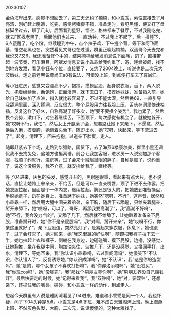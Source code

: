 20230107

金色海岸出来，感觉不想回去了，第二天还约了楠楠，和小乖乖，索性直接去了月亮湾，刚好赶上晚饭，吃完，感觉烤猪脚不错，准备走时，看见黑懂，便又打了盘猪脚坐过去，聊了几句，后面看到星野，悟空，格林都来了餐厅，不过我刚吃完，就去F区找老黑了，后面他们也过来，一直劝钟，不过我上不起了，后一排睡下，6点饿醒了，吃个粉，继续睡到中午，点个辣子鸡，下午搓个背，等下和阿飞面基，悟空老黑也在，突然看见文哥也在过道，群里正聊起楠楠，双蛋哥今天去完和我说又7又6，我还准备修个手的，结果楠楠给我发消息说下面痛，鸽了，直接带起一波节奏，可乐泪目，阿斌发消息又说小乖乖给我约重了，寄，连续被鸽，找不到地方发泄，看见小钰有个位，直接要了，又约了2004晚上，听说也是二次元大波嫩妹，走之前老黑说尊尚汇a8有说法，可惜没上班，到点便打车去了尊尚汇。

等小钰进房，感觉又变漂亮不少，抱抱，摸摸屁股，起身脱衣服，舌下，两人脱光，抱着继续舌，舌饱饱，正面漫游，就下去口了，摸摸她妹妹，准备指入前，她给自己妹妹加了点油，指入就比较容易了，不过不能太深，然后换69，一直引导我舔洞里面，深入舔洞，反应很大，整个屁股用力往我脸上压，舌头在洞里快速抽插，反复这样了好久，自称高潮了好多次，她”要不要换个姿势“，我也累了，然后换个姿势，漱口下，对坐着继续舌，下面顶下，每次感觉有机会了，就被她躲开，她”哎呀不行，我怕“，然后女上开腿磨了会，想套路让她下来亲下，不愿意，然后换后入磨，摸着胸，她侧着头舌下，随即出水，她”哎呀，快起来，等下流进去了“，起身，清理下，回来抱抱，过道亲下脸蛋，走人。

随即赶紧去下个场，走路到华强路，国贸下，去了海燕6楼康尔美，群里小黑还调侃我不去找兔兔，这地方也挺离谱，前台让我加客服，进水房一人说别加那个客服，找顺子约就行，进房等，过了会来个贼眉鼠眼的胖子，自称是顺子，说约重了，说这个没服务，我不介意，就安排给我了，继续等。

等了04进来，灰色的头发，感觉丑丑的，黑眼圈很重，看起来有点大只，也不说话，直接让她跨上来亲亲，不给舌，但是可以一直亲嘴唇，顶了下进不去作罢，把她衣服拉起，里面是个一体内衣，继续拉起，胸还是很大的，把她放到准备操盘，半脱她裤子，趴在她身上，准备磨下妹妹，她突然”嗯呀，不行“，这声音，居然和小乖乖一样，然后用大腿中间夹着弟弟，亲下胸，随后下去舔逼，只给夹着腿亲，掰开来舔下，她”哎呀，可以了，哥哥，再舔我要高潮了“，我”高潮不好吗“，她”不行，我会没力气的“，又舔了几下，然后就不给舔了，让她趴着准备亲下屁股，准备掰开时，她”你不是亲屁股吗“，我”对啊，掰开来亲“，她”哎呀不行，你亲这里就好了“，亲下屁股蛋，突然亮灯了，赶紧起来穿衣服，休息下，她也跑了，过了会灯灭了，她才回来，她”我这里跳的好快啊“，随即把我裤子拉下去一半，她也拉起上衣和裤子，侧躺在我身边，边碰碰嘴，摸下屁股，边撸，没感觉，让她胸推，坐在我腿中间，胸加油夹住，波推几下，还是没感觉，又换回手打，出水，清理下，等她回来，我”你认识小乖乖吗，去过雅阁湾吗“，她傻笑下”不认识，你认错人了“，反复诱导她，”你认识成洋吗“，她”不认识“，我”这是你的造型吗“，她”是的，哪个女孩子不喜欢打扮嘛“，我”你穿洛丽塔吗“，她”没钱买“，我”你玩cos吗“，她”没钱完“，我”那找个男朋友养你啊“，她”男朋友养没自己赚钱好“，最后快要走的时候，她”记得来看我“，我”双钟吗“，她”对，要双钟“，还想亲下，还捏住我的嘴唇，碰碰，和小乖乖一样的动作，到点走人。

想起今天群里有人说是雅阁湾看见了04进来，难道和小乖乖是同一个人，我也怀疑，问了下04头钟是5点，小乖乖是4点下班，难不成白天雅阁湾上班，晚上海燕上班，不然灰色头发，大胸，二次元，说话傻傻的，这种太难找了。